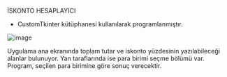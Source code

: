 İSKONTO HESAPLAYICI
* CustomTkinter kütüphanesi kullanılarak programlanmıştır.
  
![image](https://github.com/gorkemguder/py-programming/assets/117344704/f2da39b9-07b3-497f-aa88-3652022c2440)

Uygulama ana ekranında toplam tutar ve iskonto yüzdesinin yazılabileceği alanlar bulunuyor. Yan taraflarında ise para birimi seçme bölümü var. Program, seçilen para birimine göre sonuç verecektir.
